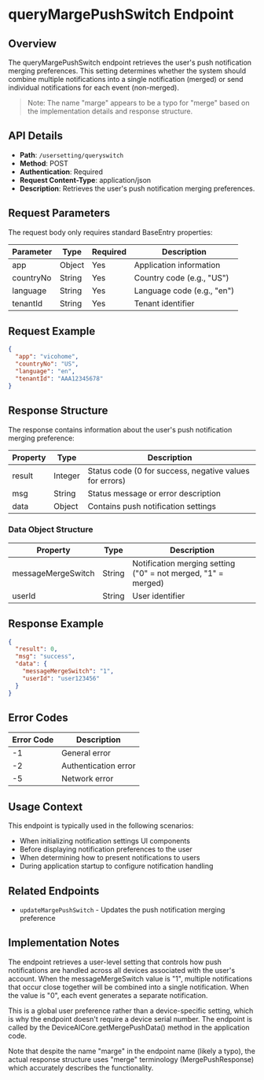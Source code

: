 # queryMargePushSwitch Endpoint

## Overview
The queryMargePushSwitch endpoint retrieves the user's push notification merging preferences. This setting determines whether the system should combine multiple notifications into a single notification (merged) or send individual notifications for each event (non-merged).

> Note: The name "marge" appears to be a typo for "merge" based on the implementation details and response structure.

## API Details
- **Path**: `/usersetting/queryswitch`
- **Method**: POST
- **Authentication**: Required
- **Request Content-Type**: application/json
- **Description**: Retrieves the user's push notification merging preferences.

## Request Parameters
The request body only requires standard BaseEntry properties:

| Parameter | Type | Required | Description |
|-----------|------|----------|-------------|
| app | Object | Yes | Application information |
| countryNo | String | Yes | Country code (e.g., "US") |
| language | String | Yes | Language code (e.g., "en") |
| tenantId | String | Yes | Tenant identifier |

## Request Example
```json
{
  "app": "vicohome",
  "countryNo": "US",
  "language": "en",
  "tenantId": "AAA12345678"
}
```

## Response Structure
The response contains information about the user's push notification merging preference:

| Property | Type | Description |
|----------|------|-------------|
| result | Integer | Status code (0 for success, negative values for errors) |
| msg | String | Status message or error description |
| data | Object | Contains push notification settings |

### Data Object Structure
| Property | Type | Description |
|----------|------|-------------|
| messageMergeSwitch | String | Notification merging setting ("0" = not merged, "1" = merged) |
| userId | String | User identifier |

## Response Example
```json
{
  "result": 0,
  "msg": "success",
  "data": {
    "messageMergeSwitch": "1",
    "userId": "user123456"
  }
}
```

## Error Codes
| Error Code | Description |
|------------|-------------|
| -1 | General error |
| -2 | Authentication error |
| -5 | Network error |

## Usage Context
This endpoint is typically used in the following scenarios:
- When initializing notification settings UI components
- Before displaying notification preferences to the user
- When determining how to present notifications to users
- During application startup to configure notification handling

## Related Endpoints
- `updateMargePushSwitch` - Updates the push notification merging preference

## Implementation Notes
The endpoint retrieves a user-level setting that controls how push notifications are handled across all devices associated with the user's account. When the messageMergeSwitch value is "1", multiple notifications that occur close together will be combined into a single notification. When the value is "0", each event generates a separate notification.

This is a global user preference rather than a device-specific setting, which is why the endpoint doesn't require a device serial number. The endpoint is called by the DeviceAICore.getMergePushData() method in the application code.

Note that despite the name "marge" in the endpoint name (likely a typo), the actual response structure uses "merge" terminology (MergePushResponse) which accurately describes the functionality.